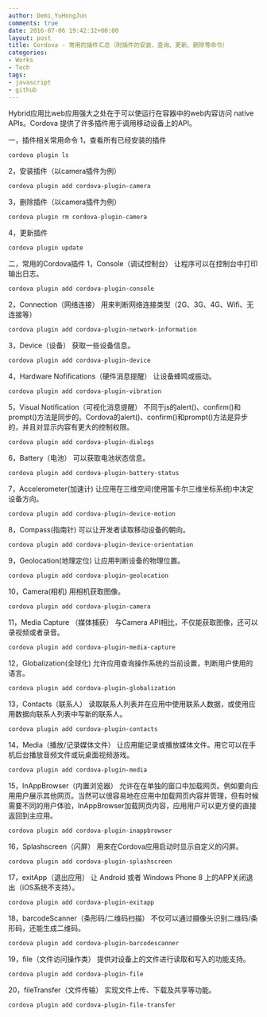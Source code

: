 ```yaml
---
author: Demi_YuHongJun
comments: true
date: 2016-07-06 19:42:32+00:00
layout: post
title: Cordova - 常用的插件汇总（附插件的安装、查询、更新、删除等命令）
categories:
- Works
- Tech
tags:
- javascript
- github
---
```

Hybrid应用比web应用强大之处在于可以使运行在容器中的web内容访问 native APIs。Cordova 提供了许多插件用于调用移动设备上的API。

一，插件相关常用命令
1，查看所有已经安装的插件

    cordova plugin ls


2，安装插件（以camera插件为例）

    cordova plugin add cordova-plugin-camera

3，删除插件（以camera插件为例）

    cordova plugin rm cordova-plugin-camera

4，更新插件

    cordova plugin update

二，常用的Cordova插件
1，Console（调试控制台）
让程序可以在控制台中打印输出日志。

    cordova plugin add cordova-plugin-console

2，Connection（网络连接）
用来判断网络连接类型（2G、3G、4G、Wifi、无连接等）

    cordova plugin add cordova-plugin-network-information

3，Device（设备）
获取一些设备信息。

    cordova plugin add cordova-plugin-device

4，Hardware Nofifications（硬件消息提醒）
让设备蜂鸣或振动。

    cordova plugin add cordova-plugin-vibration

5，Visual Notification（可视化消息提醒）
不同于js的alert()、confirm()和prompt()方法是同步的。Cordova的alert()、confirm()和prompt()方法是异步的，并且对显示内容有更大的控制权限。

    cordova plugin add cordova-plugin-dialogs

6，Battery（电池）
可以获取电池状态信息。

    cordova plugin add cordova-plugin-battery-status

7，Accelerometer(加速计)
让应用在三维空间(使用笛卡尔三维坐标系统)中决定设备方向。

    cordova plugin add cordova-plugin-device-motion

8，Compass(指南针)
可以让开发者读取移动设备的朝向。

    cordova plugin add cordova-plugin-device-orientation

9，Geolocation(地理定位)
让应用判断设备的物理位置。

    cordova plugin add cordova-plugin-geolocation

10，Camera(相机)
用相机获取图像。

    cordova plugin add cordova-plugin-camera

11，Media Capture （媒体捕获）
与Camera API相比，不仅能获取图像，还可以录视频或者录音。

    cordova plugin add cordova-plugin-media-capture

12，Globalization(全球化)
允许应用查询操作系统的当前设置，判断用户使用的语言。

    cordova plugin add cordova-plugin-globalization

13，Contacts（联系人）
读取联系人列表并在应用中使用联系人数据，或使用应用数据向联系人列表中写新的联系人。

    cordova plugin add cordova-plugin-contacts

14，Media（播放/记录媒体文件）
让应用能记录或播放媒体文件。用它可以在手机后台播放音频文件或玩桌面视频游戏。

    cordova plugin add cordova-plugin-media

15，InAppBrowser（内置浏览器）
允许在在单独的窗口中加载网页。例如要向应用用户展示其他网页。当然可以很容易地在应用中加载网页内容并管理，但有时候需要不同的用户体验，InAppBrowser加载网页内容，应用用户可以更方便的直接返回到主应用。

    cordova plugin add cordova-plugin-inappbrowser

16，Splashscreen（闪屏）
用来在Cordova应用启动时显示自定义的闪屏。

    cordova plugin add cordova-plugin-splashscreen

17，exitApp（退出应用）
让 Android 或者 Windows Phone 8 上的APP关闭退出（iOS系统不支持）。

    cordova plugin add cordova-plugin-exitapp

18，barcodeScanner（条形码/二维码扫描）
不仅可以通过摄像头识别二维码/条形码，还能生成二维码。

    cordova plugin add cordova-plugin-barcodescanner

19，file（文件访问操作类）
提供对设备上的文件进行读取和写入的功能支持。

    cordova plugin add cordova-plugin-file

20，fileTransfer（文件传输）
实现文件上传、下载及共享等功能。

    cordova plugin add cordova-plugin-file-transfer

